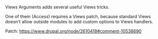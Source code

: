 Views Arguments adds several useful Views tricks.

One of them (Access) requires a Views patch, because standard Views doesn't allow
outside modules to add custom options to Views handlers.

Patch: https://www.drupal.org/node/2610418#comment-10538690
